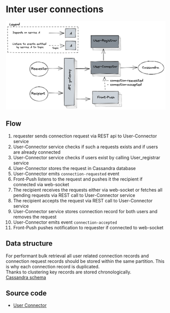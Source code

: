 # Inter user connections

![InterUserConnections](InterUserConnections.png)

## Flow
1. requester sends connection request via REST api to User-Connector service
2. User-Connector service checks if such a requests exists 
and if users are already connected
3. User-Connector service checks if users exist by calling User_registrar service
4. User-Connector stores the request in Cassandra database
5. User-Connector emits `connection-requested` event
6. Front-Push listens to the request and pushes it the recipient if connected via web-socket
7. The recipient receives the requests either via web-socket 
or fetches all pending requests via REST call to User-Connector service
8. The recipient accepts the request via REST call to User-Connector service
9. User-Connector service stores connection record for both users and removes the request
10. User-Connector emits event `connection-accepted`
11. Front-Push pushes notification to requester if connected to web-socket

## Data structure
For performant bulk retrieval all user related connection records and connection request
records should be stored within the same partition. This is why each connection record
is duplicated.  
Thanks to clustering key records are stored chronologically.  
[Cassandra schema](../../cassandra/user-connector.cql)

## Source code
- [User Connector](https://github.com/mwojtaczka/usr-conn)